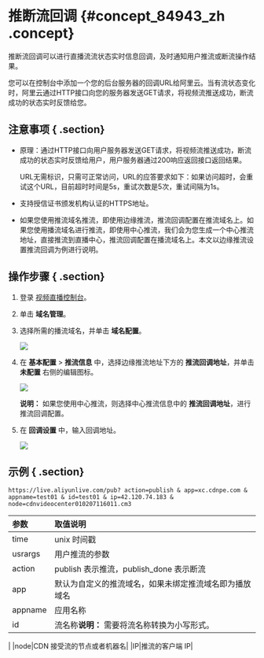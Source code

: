 # 推断流回调 {#concept_84943_zh .concept}

推断流回调可以进行直播流流状态实时信息回调，及时通知用户推流或断流操作结果。

您可以在控制台中添加一个您的后台服务器的回调URL给阿里云。当有流状态变化时，阿里云通过HTTP接口向您的服务器发送GET请求，将视频流推送成功，断流成功的状态实时反馈给您。

## 注意事项 { .section}

-   原理：通过HTTP接口向用户服务器发送GET请求，将视频流推送成功，断流成功的状态实时反馈给用户，用户服务器通过200响应返回接口返回结果。

    URL无需标识，只需可正常访问，URL的应答要求如下：如果访问超时，会重试这个URL，目前超时时间是5s，重试次数是5次，重试间隔为1s。

-   支持授信证书颁发机构认证的HTTPS地址。
-   如果您使用推流域名推流，即使用边缘推流，推流回调配置在推流域名上。如果您使用播流域名进行推流，即使用中心推流，我们会为您生成一个中心推流地址，直接推流到直播中心，推流回调配置在播流域名上。本文以边缘推流设置推流回调为例进行说明。

## 操作步骤 { .section}

1.  登录 [视频直播控制台](https://live.console.aliyun.com/#/live/domains)。
2.  单击 **域名管理**。
3.  选择所需的播流域名，并单击 **域名配置**。

    ![](http://static-aliyun-doc.oss-cn-hangzhou.aliyuncs.com/assets/img/20717/154512700711800_zh-CN.png)

4.  在 **基本配置** \> **推流信息** 中，选择边缘推流地址下方的 **推流回调地址**，并单击 **未配置** 右侧的编辑图标。

    ![](http://static-aliyun-doc.oss-cn-hangzhou.aliyuncs.com/assets/img/20717/154512700711801_zh-CN.png)

    **说明：** 如果您使用中心推流，则选择中心推流信息中的 **推流回调地址**，进行推流回调配置。

5.  在 **回调设置** 中，输入回调地址。

    ![](http://static-aliyun-doc.oss-cn-hangzhou.aliyuncs.com/assets/img/20717/154512700711802_zh-CN.png)


## 示例 { .section}

```
https://live.aliyunlive.com/pub? action=publish & app=xc.cdnpe.com & appname=test01 & id=test01 & ip=42.120.74.183 & node=cdnvideocenter010207116011.cm3

```

|参数|取值说明|
|:-|:---|
|time|unix 时间戳|
|usrargs|用户推流的参数|
|action|publish 表示推流，publish\_done 表示断流|
|app|默认为自定义的推流域名，如果未绑定推流域名即为播放域名|
|appname|应用名称|
|id|流名称**说明：** 需要将流名称转换为小写形式。

|
|node|CDN 接受流的节点或者机器名|
|IP|推流的客户端 IP|

